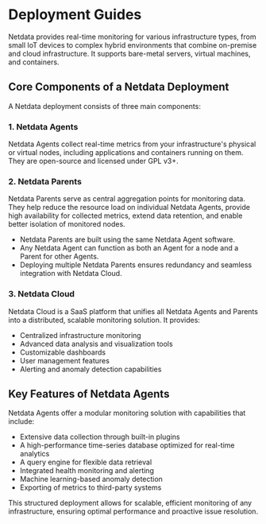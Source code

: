 # Deployment Guides

Netdata provides real-time monitoring for various infrastructure types, from small IoT devices to complex hybrid environments that combine on-premise and cloud infrastructure. It supports bare-metal servers, virtual machines, and containers.

## Core Components of a Netdata Deployment

A Netdata deployment consists of three main components:

### 1. Netdata Agents

Netdata Agents collect real-time metrics from your infrastructure's physical or virtual nodes, including applications and containers running on them. They are open-source and licensed under GPL v3+.

### 2. Netdata Parents

Netdata Parents serve as central aggregation points for monitoring data. They help reduce the resource load on individual Netdata Agents, provide high availability for collected metrics, extend data retention, and enable better isolation of monitored nodes.

- Netdata Parents are built using the same Netdata Agent software.
- Any Netdata Agent can function as both an Agent for a node and a Parent for other Agents.
- Deploying multiple Netdata Parents ensures redundancy and seamless integration with Netdata Cloud.

### 3. Netdata Cloud

Netdata Cloud is a SaaS platform that unifies all Netdata Agents and Parents into a distributed, scalable monitoring solution. It provides:

- Centralized infrastructure monitoring
- Advanced data analysis and visualization tools
- Customizable dashboards
- User management features
- Alerting and anomaly detection capabilities

## Key Features of Netdata Agents

Netdata Agents offer a modular monitoring solution with capabilities that include:

- Extensive data collection through built-in plugins
- A high-performance time-series database optimized for real-time analytics
- A query engine for flexible data retrieval
- Integrated health monitoring and alerting
- Machine learning-based anomaly detection
- Exporting of metrics to third-party systems

This structured deployment allows for scalable, efficient monitoring of any infrastructure, ensuring optimal performance and proactive issue resolution.
